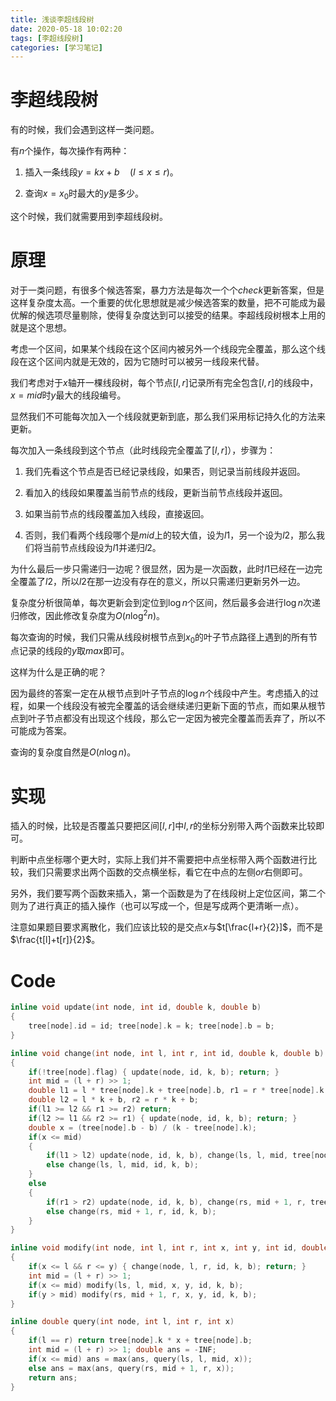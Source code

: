```yaml
---
title: 浅谈李超线段树
date: 2020-05-18 10:02:20
tags: [李超线段树]
categories: [学习笔记]
---
```


# 李超线段树

有的时候，我们会遇到这样一类问题。

有$n$个操作，每次操作有两种：

1. 插入一条线段$y=kx+b\quad(l\le x\le r)$。

2. 查询$x=x_0$时最大的$y$是多少。

这个时候，我们就需要用到李超线段树。

<!--more-->

# 原理

对于一类问题，有很多个候选答案，暴力方法是每次一个个$check$更新答案，但是这样复杂度太高。一个重要的优化思想就是减少候选答案的数量，把不可能成为最优解的候选项尽量剔除，使得复杂度达到可以接受的结果。李超线段树根本上用的就是这个思想。

考虑一个区间，如果某个线段在这个区间内被另外一个线段完全覆盖，那么这个线段在这个区间内就是无效的，因为它随时可以被另一线段来代替。

我们考虑对于$x$轴开一棵线段树，每个节点$[l,r]$记录所有完全包含$[l,r]$的线段中，$x=mid$时$y$最大的线段编号。

显然我们不可能每次加入一个线段就更新到底，那么我们采用标记持久化的方法来更新。

每次加入一条线段到这个节点（此时线段完全覆盖了$[l,r]$），步骤为：

1. 我们先看这个节点是否已经记录线段，如果否，则记录当前线段并返回。

2. 看加入的线段如果覆盖当前节点的线段，更新当前节点线段并返回。

3. 如果当前节点的线段覆盖加入线段，直接返回。

4. 否则，我们看两个线段哪个是$mid$上的较大值，设为$l1$，另一个设为$l2$，那么我们将当前节点线段设为$l1$并递归$l2$。

为什么最后一步只需递归一边呢？很显然，因为是一次函数，此时$l1$已经在一边完全覆盖了$l2$，所以$l2$在那一边没有存在的意义，所以只需递归更新另外一边。

复杂度分析很简单，每次更新会到定位到$\log n$个区间，然后最多会进行$\log n$次递归修改，因此修改复杂度为$O(n\log^2n)$。

每次查询的时候，我们只需从线段树根节点到$x_0$的叶子节点路径上遇到的所有节点记录的线段的$y$取$max$即可。

这样为什么是正确的呢？

因为最终的答案一定在从根节点到叶子节点的$\log n$个线段中产生。考虑插入的过程，如果一个线段没有被完全覆盖的话会继续递归更新下面的节点，而如果从根节点到叶子节点都没有出现这个线段，那么它一定因为被完全覆盖而丢弃了，所以不可能成为答案。

查询的复杂度自然是$O(n\log n)$。

# 实现

插入的时候，比较是否覆盖只要把区间$[l,r]$中$l,r$的坐标分别带入两个函数来比较即可。

判断中点坐标哪个更大时，实际上我们并不需要把中点坐标带入两个函数进行比较，我们只需要求出两个函数的交点横坐标，看它在中点的左侧$or$右侧即可。

另外，我们要写两个函数来插入，第一个函数是为了在线段树上定位区间，第二个则为了进行真正的插入操作（也可以写成一个，但是写成两个更清晰一点）。

注意如果题目要求离散化，我们应该比较的是交点$x$与$t[\frac{l+r}{2}]$，而不是$\frac{t[l]+t[r]}{2}$。

# Code

```c++
inline void update(int node, int id, double k, double b)
{
	tree[node].id = id; tree[node].k = k; tree[node].b = b;
}

inline void change(int node, int l, int r, int id, double k, double b)
{
	if(!tree[node].flag) { update(node, id, k, b); return; }
	int mid = (l + r) >> 1;
	double l1 = l * tree[node].k + tree[node].b, r1 = r * tree[node].k + tree[node].b;
	double l2 = l * k + b, r2 = r * k + b;
	if(l1 >= l2 && r1 >= r2) return;
	if(l2 >= l1 && r2 >= r1) { update(node, id, k, b); return; }
	double x = (tree[node].b - b) / (k - tree[node].k);
	if(x <= mid)
	{
		if(l1 > l2) update(node, id, k, b), change(ls, l, mid, tree[node].id, tree[node].k, tree[node].b);
		else change(ls, l, mid, id, k, b);
	}
	else
	{
		if(r1 > r2) update(node, id, k, b), change(rs, mid + 1, r, tree[node].id, tree[node].k, tree[node].b);
		else change(rs, mid + 1, r, id, k, b);
	}
}

inline void modify(int node, int l, int r, int x, int y, int id, double k, double b)
{
	if(x <= l && r <= y) { change(node, l, r, id, k, b); return; }
	int mid = (l + r) >> 1;
	if(x <= mid) modify(ls, l, mid, x, y, id, k, b);
	if(y > mid) modify(rs, mid + 1, r, x, y, id, k, b);
}

inline double query(int node, int l, int r, int x)
{
	if(l == r) return tree[node].k * x + tree[node].b;
	int mid = (l + r) >> 1; double ans = -INF;
	if(x <= mid) ans = max(ans, query(ls, l, mid, x));
	else ans = max(ans, query(rs, mid + 1, r, x));
	return ans;
}
```



